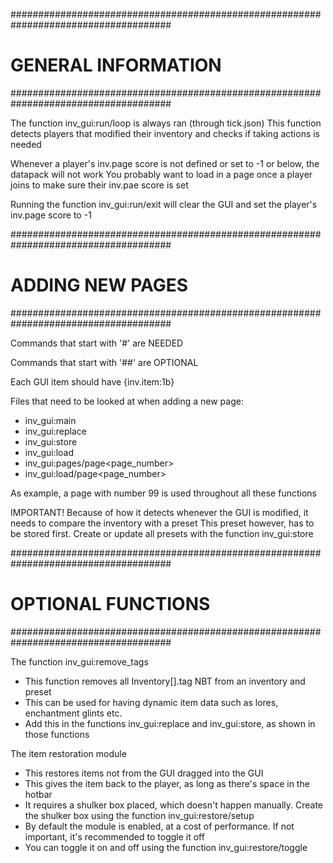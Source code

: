 #####################################################################################
#                               GENERAL INFORMATION                                 #
#####################################################################################

The function inv_gui:run/loop is always ran (through tick.json)
This function detects players that modified their inventory and checks if taking actions is needed

Whenever a player's inv.page score is not defined or set to -1 or below, the datapack will not work
You probably want to load in a page once a player joins to make sure their inv.pae score is set

Running the function inv_gui:run/exit will clear the GUI and set the player's inv.page score to -1




#####################################################################################
#                                ADDING NEW PAGES                                   #
#####################################################################################

Commands that start with '#' are NEEDED

Commands that start with '##' are OPTIONAL

Each GUI item should have {inv.item:1b}

Files that need to be looked at when adding a new page:
- inv_gui:main
- inv_gui:replace
- inv_gui:store
- inv_gui:load
- inv_gui:pages/page<page_number>
- inv_gui:load/page<page_number>

As example, a page with number 99 is used throughout all these functions


IMPORTANT!
Because of how it detects whenever the GUI is modified, it needs to compare the inventory with a preset
This preset however, has to be stored first. Create or update all presets with the function inv_gui:store




#####################################################################################
#                                OPTIONAL FUNCTIONS                                 #   
#####################################################################################

The function inv_gui:remove_tags
- This function removes all Inventory[].tag NBT from an inventory and preset
- This can be used for having dynamic item data such as lores, enchantment glints etc.
- Add this in the functions inv_gui:replace and inv_gui:store, as shown in those functions

The item restoration module
- This restores items not from the GUI dragged into the GUI
- This gives the item back to the player, as long as there's space in the hotbar
- It requires a shulker box placed, which doesn't happen manually. Create the shulker box using the function inv_gui:restore/setup
- By default the module is enabled, at a cost of performance. If not important, it's recommended to toggle it off
- You can toggle it on and off using the function inv_gui:restore/toggle

